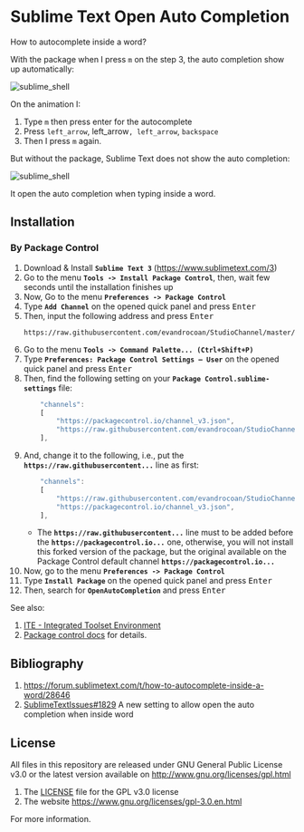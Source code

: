 
# Sublime Text Open Auto Completion

How to autocomplete inside a word?

With the package when I press `m` on the step 3, the auto completion show up automatically:

![sublime_shell](https://user-images.githubusercontent.com/5332158/28495366-c78c1578-6f20-11e7-8bbb-dd5ade8348b0.gif)

On the animation I:

1. Type `m` then press enter for the autocomplete
1. Press `left_arrow`, left_arrow`, left_arrow`, `backspace`
1. Then I press `m` again.

But without the package, Sublime Text does not show the auto completion:

![sublime_shell](https://user-images.githubusercontent.com/5332158/28495372-e5489c58-6f20-11e7-8a60-ae99d5472d8f.gif)

It open the auto completion when typing inside a word.


## Installation

### By Package Control

1. Download & Install **`Sublime Text 3`** (https://www.sublimetext.com/3)
1. Go to the menu **`Tools -> Install Package Control`**, then,
   wait few seconds until the installation finishes up
1. Now,
   Go to the menu **`Preferences -> Package Control`**
1. Type **`Add Channel`** on the opened quick panel and press <kbd>Enter</kbd>
1. Then,
   input the following address and press <kbd>Enter</kbd>
   ```
   https://raw.githubusercontent.com/evandrocoan/StudioChannel/master/channel.json
   ```
1. Go to the menu **`Tools -> Command Palette...
   (Ctrl+Shift+P)`**
1. Type **`Preferences:
   Package Control Settings – User`** on the opened quick panel and press <kbd>Enter</kbd>
1. Then,
   find the following setting on your **`Package Control.sublime-settings`** file:
   ```js
       "channels":
       [
           "https://packagecontrol.io/channel_v3.json",
           "https://raw.githubusercontent.com/evandrocoan/StudioChannel/master/channel.json",
       ],
   ```
1. And,
   change it to the following, i.e.,
   put the **`https://raw.githubusercontent...`** line as first:
   ```js
       "channels":
       [
           "https://raw.githubusercontent.com/evandrocoan/StudioChannel/master/channel.json",
           "https://packagecontrol.io/channel_v3.json",
       ],
   ```
   * The **`https://raw.githubusercontent...`** line must to be added before the **`https://packagecontrol.io...`** one, otherwise,
     you will not install this forked version of the package,
     but the original available on the Package Control default channel **`https://packagecontrol.io...`**
1. Now,
   go to the menu **`Preferences -> Package Control`**
1. Type **`Install Package`** on the opened quick panel and press <kbd>Enter</kbd>
1. Then,
search for **`OpenAutoCompletion`** and press <kbd>Enter</kbd>

See also:
1. [ITE - Integrated Toolset Environment](https://github.com/evandrocoan/ITE)
1. [Package control docs](https://packagecontrol.io/docs/usage) for details.


## Bibliography

1. https://forum.sublimetext.com/t/how-to-autocomplete-inside-a-word/28646
1. [SublimeTextIssues#1829](https://github.com/SublimeTextIssues/Core/issues/1829) A new setting to allow open the auto completion when inside word


## License

All files in this repository are released under GNU General Public License v3.0
or the latest version available on http://www.gnu.org/licenses/gpl.html

1. The [LICENSE](LICENSE) file for the GPL v3.0 license
1. The website https://www.gnu.org/licenses/gpl-3.0.en.html

For more information.


